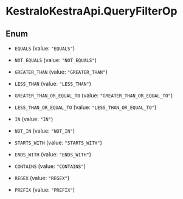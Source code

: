 # KestraIoKestraApi.QueryFilterOp

## Enum


* `EQUALS` (value: `"EQUALS"`)

* `NOT_EQUALS` (value: `"NOT_EQUALS"`)

* `GREATER_THAN` (value: `"GREATER_THAN"`)

* `LESS_THAN` (value: `"LESS_THAN"`)

* `GREATER_THAN_OR_EQUAL_TO` (value: `"GREATER_THAN_OR_EQUAL_TO"`)

* `LESS_THAN_OR_EQUAL_TO` (value: `"LESS_THAN_OR_EQUAL_TO"`)

* `IN` (value: `"IN"`)

* `NOT_IN` (value: `"NOT_IN"`)

* `STARTS_WITH` (value: `"STARTS_WITH"`)

* `ENDS_WITH` (value: `"ENDS_WITH"`)

* `CONTAINS` (value: `"CONTAINS"`)

* `REGEX` (value: `"REGEX"`)

* `PREFIX` (value: `"PREFIX"`)


